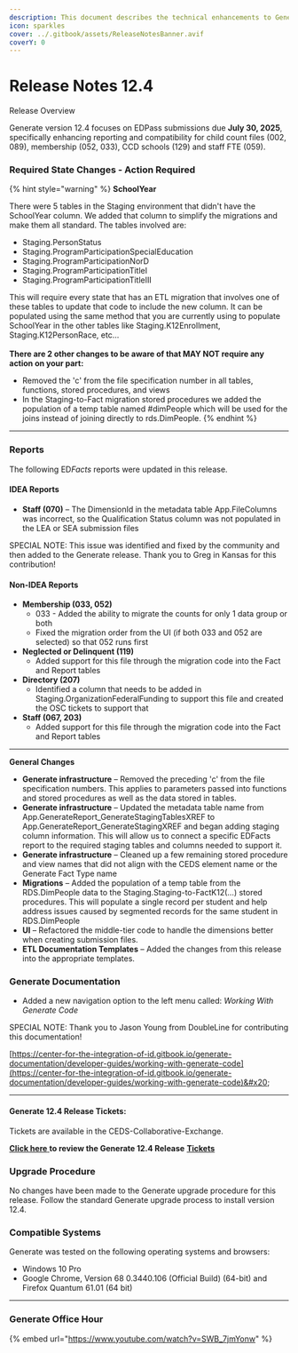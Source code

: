 ```yaml
---
description: This document describes the technical enhancements to Generate version 12.4.
icon: sparkles
cover: ../.gitbook/assets/ReleaseNotesBanner.avif
coverY: 0
---
```


# Release Notes 12.4

Release Overview

Generate version 12.4 focuses on EDPass submissions due **July 30, 2025**, specifically enhancing reporting and compatibility for child count files (002, 089), membership (052, 033), CCD schools (129) and staff FTE (059).&#x20;

### Required State Changes - Action Required​

{% hint style="warning" %}
**SchoolYear**

There were 5 tables in the Staging environment that didn't have the SchoolYear column. We added that column to simplify the migrations and make them all standard. The tables involved are:​

* Staging.PersonStatus​
* Staging.ProgramParticipationSpecialEducation​
* Staging.ProgramParticipationNorD​
* Staging.ProgramParticipationTitleI​
* Staging.ProgramParticipationTitleIII&#x20;



This will require every state that has an ETL migration that involves one of these tables to update that code to include the new column. It can be populated using the same method that you are currently using to populate SchoolYear in the other tables like Staging.K12Enrollment, Staging.K12PersonRace, etc...​\
​\
**There are 2 other changes to be aware of that MAY NOT require any action on your part:**

* Removed the 'c' from the file specification number in all tables, functions, stored procedures, and views​
* In the Staging-to-Fact migration stored procedures we added the population of a temp table named #dimPeople which will be used for the joins instead of joining directly to rds.DimPeople.
{% endhint %}

***

### Reports

The following E&#x44;_&#x46;acts_ reports were updated in this release.

#### IDEA Reports

* **Staff (070)** – The DimensionId in the metadata table App.FileColumns was incorrect, so the Qualification Status column was not populated in the LEA or SEA submission files

SPECIAL NOTE: This issue was identified and fixed by the community and then added to the Generate release. Thank you to Greg in Kansas for this contribution!

#### Non-IDEA Reports

* **Membership (033, 052)**
  * 033 - Added the ability to migrate the counts for only 1 data group or both​
  * Fixed the migration order from the UI (if both 033 and 052 are selected) so that 052 runs first
* **Neglected or Delinquent (119)**&#x20;
  * Added support for this file through the migration code into the Fact and Report tables
* **Directory (207)**&#x20;
  * Identified a column that needs to be added in Staging.OrganizationFederalFunding to support this file and created the OSC tickets to support that
* **Staff (067, 203)**
  * Added support for this file through the migration code into the Fact and Report tables

***

**General Changes**

* **Generate infrastructure** – Removed the preceding 'c' from the file specification numbers. This applies to parameters passed into functions and stored procedures as well as the data stored in tables.​
* **Generate infrastructure** – Updated the metadata table name from App.GenerateReport\_GenerateStagingTablesXREF to App.GenerateReport\_GenerateStagingXREF and began adding staging column information. This will allow us to connect a specific EDFacts report to the required staging tables and columns needed to support it.​
* **Generate infrastructure** – Cleaned up a few remaining stored procedure and view names that did not align with the CEDS element name or the Generate Fact Type name​
* **Migrations** – Added the population of a temp table from the RDS.DimPeople data to the Staging.Staging-to-FactK12(…) stored procedures. This will populate a single record per student and help address issues caused by segmented records for the same student in RDS.DimPeople ​
* **UI** – Refactored the middle-tier code to handle the dimensions better when creating submission files.​
* **ETL Documentation Templates** – Added the changes from this release into the appropriate templates.

### Generate Documentation

* Added a new navigation option to the left menu called: _Working With Generate Code_

SPECIAL NOTE: Thank you to Jason Young from DoubleLine for contributing this documentation!&#x20;

[https://center-for-the-integration-of-id.gitbook.io/generate-documentation/developer-guides/working-with-generate-code](https://center-for-the-integration-of-id.gitbook.io/generate-documentation/developer-guides/working-with-generate-code)&#x20;

***

#### Generate 12.4 Release Tickets:

Tickets are available in the CEDS-Collaborative-Exchange.&#x20;

[**Click here** ](https://github.com/CEDS-Collaborative-Exchange/Generate/issues?q=is%3Aissue%20state%3Aopen%20label%3Av12.4)**to review the Generate 12.4 Release** [**Tickets**](https://github.com/CEDS-Collaborative-Exchange/Generate/issues?q=is%3Aissue%20state%3Aopen%20label%3Av12.4)

### Upgrade Procedure

No changes have been made to the Generate upgrade procedure for this release. Follow the standard Generate upgrade process to install version 12.4.

### Compatible Systems

Generate was tested on the following operating systems and browsers:

* Windows 10 Pro
* Google Chrome, Version 68 0.3440.106 (Official Build) (64-bit) and Firefox Quantum 61.01 (64 bit)

***

### Generate Office Hour

{% embed url="https://www.youtube.com/watch?v=SWB_7jmYonw" %}
